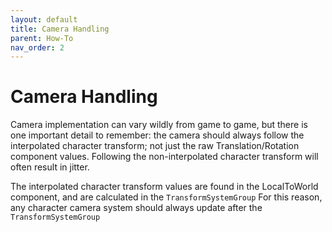 ```yaml
---
layout: default
title: Camera Handling
parent: How-To
nav_order: 2
---
```


# Camera Handling
Camera implementation can vary wildly from game to game, but there is one important detail to remember: the camera should always follow the interpolated character transform; not just the raw Translation/Rotation component values. Following the non-interpolated character transform will often result in jitter.

The interpolated character transform values are found in the LocalToWorld component, and are calculated in the `TransformSystemGroup` For this reason, any character camera system should always update after the `TransformSystemGroup`